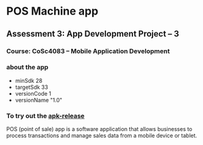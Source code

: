 # POS Machine app
## Assessment 3: App Development Project – 3
### Course: CoSc4083 – Mobile Application Development

### about the app
  - minSdk 28
  - targetSdk 33
  - versionCode 1
  - versionName "1.0"

### To try out the [apk-release](https://drive.google.com/file/d/1pd099dVuDn0x03MxDInqsSVCfVHPxPFB/view?usp=share_link)
  
POS (point of sale) app is a software application that allows businesses to process transactions and manage sales data from a mobile device or tablet. 
